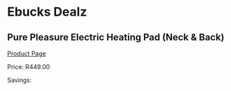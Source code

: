 
# Ebucks Dealz
## Pure Pleasure Electric Heating Pad (Neck & Back)
[Product Page](https://www.ebucks.com/web/shop/productSelected.do?prodId=706228318&catId=704982758)

Price: R449.00

Savings: 


	